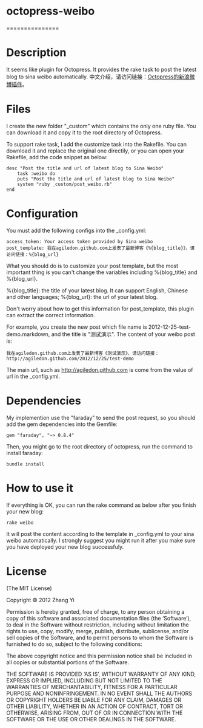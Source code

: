 # octopress-weibo
===============

Description
======
It seems like plugin for Octopress. It provides the rake task to post the latest blog to sina weibo automatically. 中文介绍，请访问链接：[Octopress的新浪微博插件](http://agiledon.github.com/blog/2012/12/26/weibo-plugin-for-octopress/)。

Files
======
I create the new folder "_custom" which contains the only one ruby file. You can download it and copy it to the root directory of Octopress. 

To support rake task, I add the customize task into the Rakefile. You can download it and replace the original one directily, or you can open your Rakefile, add the code snippet as below:

    desc "Post the title and url of latest blog to Sina Weibo"
        task :weibo do
        puts "Post the title and url of latest blog to Sina Weibo"
        system "ruby _custom/post_weibo.rb"
    end



Configuration
======
You must add the following configs into the _config.yml:
    
    access_token: Your access token provided by Sina weibo
    post_template: 我在agiledon.github.com上发表了最新博客《%{blog_title}》，请访问链接：%{blog_url}

What you should do is to customize your post template, but the most important thing is you can't change the variables including %{blog_title} and %{blog_url}.

%{blog_title}: the title of your latest blog. It can support English, Chinese and other languages;
%{blog_url}: the url of your latest blog. 

Don't worry about how to get this information for post_template, this plugin can extract the correct information. 

For example, you create the new post which file name is 2012-12-25-test-demo.markdown, and the title is "测试演示". The content of your weibo post is:

    我在agiledon.github.com上发表了最新博客《测试演示》，请访问链接：http://agiledon.github.com/2012/12/25/test-demo

The main url, such as http://agiledon.github.com is come from the value of url in the _config.yml. 

Dependencies
======
My implemention use the "faraday" to send the post request, so you should add the gem dependencies into the Gemfile:

    gem "faraday", "~> 0.8.4"

Then, you might go to the root directory of octopress, run the command to install faraday:

    bundle install

How to use it
=======
If everything is OK, you can run the rake command as below after you finish your new blog:

    rake weibo

It will post the content according to the template in _config.yml to your sina weibo automatically. I strongly suggest you might run it after you make sure you have deployed your new blog successfuly. 

License
======
(The MIT License)

Copyright © 2012 Zhang Yi

Permission is hereby granted, free of charge, to any person obtaining a copy of this software and associated documentation files (the ‘Software’), to deal in the Software without restriction, including without limitation the rights to use, copy, modify, merge, publish, distribute, sublicense, and/or sell copies of the Software, and to permit persons to whom the Software is furnished to do so, subject to the following conditions:

The above copyright notice and this permission notice shall be included in all copies or substantial portions of the Software.

THE SOFTWARE IS PROVIDED ‘AS IS’, WITHOUT WARRANTY OF ANY KIND, EXPRESS OR IMPLIED, INCLUDING BUT NOT LIMITED TO THE WARRANTIES OF MERCHANTABILITY, FITNESS FOR A PARTICULAR PURPOSE AND NONINFRINGEMENT. IN NO EVENT SHALL THE AUTHORS OR COPYRIGHT HOLDERS BE LIABLE FOR ANY CLAIM, DAMAGES OR OTHER LIABILITY, WHETHER IN AN ACTION OF CONTRACT, TORT OR OTHERWISE, ARISING FROM, OUT OF OR IN CONNECTION WITH THE SOFTWARE OR THE USE OR OTHER DEALINGS IN THE SOFTWARE.



